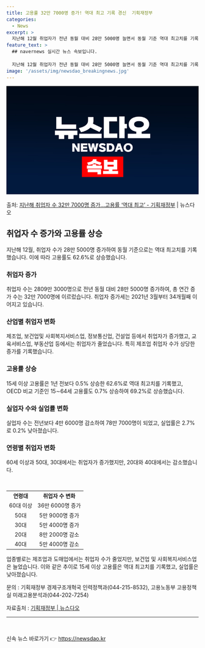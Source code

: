 ```yaml
---
title: 고용률 32만 7000명 증가! 역대 최고 기록 경신  기획재정부
categories:
  - News
excerpt: >
  지난해 12월 취업자가 전년 동월 대비 28만 5000명 늘면서 동월 기준 역대 최고치를 기록했다. 지난해 …
feature_text: >
  ## navernews 실시간 뉴스 속보입니다.

  지난해 12월 취업자가 전년 동월 대비 28만 5000명 늘면서 동월 기준 역대 최고치를 기록했다. 지난해 …
image: '/assets/img/newsdao_breakingnews.jpg'
---
```


![뉴스다오 속보](/assets/img/newsdao_breakingnews.jpg)

<p>출처: <a href="https://newsdao.kr/2964" rel="dofollow">지난해 취업자 수 32만 7000명 증가…고용률 ‘역대 최고’ - 기획재정부</a> | 뉴스다오</p>

<h2 data-ke-size="size26">취업자 수 증가와 고용률 상승</h2>
<p data-ke-size="size16">지난해 12월, 취업자 수가 28만 5000명 증가하여 동월 기준으로는 역대 최고치를 기록했습니다. 이에 따라 고용률도 62.6%로 상승했습니다.</p>

<h3 data-ke-size="size24">취업자 증가</h3>
<p data-ke-size="size16">취업자 수는 2809만 3000명으로 전년 동월 대비 28만 5000명 증가하여, 총 연간 증가 수는 32만 7000명에 이르렀습니다. 취업자 증가세는 2021년 3월부터 34개월째 이어지고 있습니다.</p>

<h3 data-ke-size="size24">산업별 취업자 변화</h3>
<p data-ke-size="size16">제조업, 보건업및 사회복지서비스업, 정보통신업, 건설업 등에서 취업자가 증가했고, 교육서비스업, 부동산업 등에서는 취업자가 줄었습니다. 특히 제조업 취업자 수가 상당한 증가를 기록했습니다.</p>

<h3 data-ke-size="size24">고용률 상승</h3>
<p data-ke-size="size16">15세 이상 고용률은 1년 전보다 0.5% 상승한 62.6%로 역대 최고치를 기록했고, OECD 비교 기준인 15∼64세 고용률도 0.7% 상승하여 69.2%로 상승했습니다.</p>

<h3 data-ke-size="size24">실업자 수와 실업률 변화</h3>
<p data-ke-size="size16">실업자 수는 전년보다 4만 6000명 감소하여 78만 7000명이 되었고, 실업률은 2.7%로 0.2% 낮아졌습니다.</p>

<h3 data-ke-size="size24">연령별 취업자 변화</h3>
<p data-ke-size="size16">60세 이상과 50대, 30대에서는 취업자가 증가했지만, 20대와 40대에서는 감소했습니다.</p>

<p data-ke-size="size16">&nbsp;</p>
<table>
	<tbody>
		<tr>
			<td style="text-align: center; height: 17px;"><b>연령대</b></td>
			<td style="text-align: center; height: 17px;"><b>취업자 수 변화</b></td>
		</tr>
		<tr>
			<td style="text-align: center; height: 17px;">60대 이상</td>
			<td style="text-align: center; height: 17px;">36만 6000명 증가</td>
		</tr>
		<tr>
			<td style="text-align: center; height: 17px;">50대</td>
			<td style="text-align: center; height: 17px;">5만 9000명 증가</td>
		</tr>
		<tr>
			<td style="text-align: center; height: 17px;">30대</td>
			<td style="text-align: center; height: 17px;">5만 4000명 증가</td>
		</tr>
		<tr>
			<td style="text-align: center; height: 17px;">20대</td>
			<td style="text-align: center; height: 17px;">8만 2000명 감소</td>
		</tr>
		<tr>
			<td style="text-align: center; height: 17px;">40대</td>
			<td style="text-align: center; height: 17px;">5만 4000명 감소</td>
		</tr>
	</tbody>
</table>

<p data-ke-size="size16">업종별로는 제조업과 도매업에서는 취업자 수가 줄었지만, 보건업 및 사회복지서비스업은 늘었습니다. 이와 같은 추이로 15세 이상 고용률은 역대 최고치를 기록했고, 실업률은 낮아졌습니다.</p>
<p data-ke-size="size16">문의 : 기획재정부 경제구조개혁국 인력정책과(044-215-8532), 고용노동부 고용정책실 미래고용분석과(044-202-7254)</p>
<p data-ke-size="size16">자료출처 : <a href="https://newsdao.kr/2964">기획재정부 | 뉴스다오</a></p>
<hr>
<p data-ke-size="size16">&nbsp;</p> 

신속 뉴스 바로가기 👉 <a href="https://newsdao.kr" rel="dofollow">https://newsdao.kr</a>


